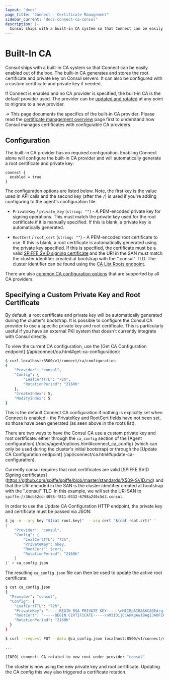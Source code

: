 ```yaml
---
layout: "docs"
page_title: "Connect - Certificate Management"
sidebar_current: "docs-connect-ca-consul"
description: |-
  Consul ships with a built-in CA system so that Connect can be easily enabled out of the box. The built-in CA generates and stores the root certificate and private key on Consul servers. It can also be configured with a custom certificate and private key if needed.
---
```


# Built-In CA

Consul ships with a built-in CA system so that Connect can be
easily enabled out of the box. The built-in CA generates and stores the
root certificate and private key on Consul servers. It can also be
configured with a custom certificate and private key if needed.

If Connect is enabled and no CA provider is specified, the built-in
CA is the default provider used. The provider can be
[updated and rotated](/docs/connect/ca.html#root-certificate-rotation)
at any point to migrate to a new provider.

-> This page documents the specifics of the built-in CA provider.
Please read the [certificate management overview](/docs/connect/ca.html)
page first to understand how Consul manages certificates with configurable
CA providers.

## Configuration

The built-in CA provider has no required configuration. Enabling Connect
alone will configure the built-in CA provider and will automatically generate
a root certificate and private key:

```hcl
connect {
  enabled = true
}
```

The configuration options are listed below. Note, the
first key is the value used in API calls and the second key (after the `/`)
is used if you're adding configuring to the agent's configuration file.

  * `PrivateKey` / `private_key` (`string: ""`) - A PEM-encoded private key
    for signing operations. This must match the private key used for the root
    certificate if it is manually specified. If this is blank, a private key
    is automatically generated.

  * `RootCert` / `root_cert` (`string: ""`) - A PEM-encoded root certificate
    to use. If this is blank, a root certificate is automatically generated
    using the private key specified. If this is specified, the certificate
    must be a valid
    [SPIFFE SVID signing certificate](https://github.com/spiffe/spiffe/blob/master/standards/X509-SVID.md)
    and the URI in the SAN must match the cluster identifier created at
    bootstrap with the ".consul" TLD. The cluster identifier can be found
    using the [CA List Roots endpoint](/api/connect/ca.html#list-ca-root-certificates).

There are also [common CA configuration options](/docs/agent/options.html#common-ca-config-options)
that are supported by all CA providers.

## Specifying a Custom Private Key and Root Certificate

By default, a root certificate and private key will be automatically
generated during the cluster's bootstrap. It is possible to configure
the Consul CA provider to use a specific private key and root certificate.
This is particularly useful if you have an external PKI system that doesn't
currently integrate with Consul directly.

To view the current CA configuration, use the [Get CA Configuration endpoint]
(/api/connect/ca.html#get-ca-configuration):

```bash
$ curl localhost:8500/v1/connect/ca/configuration
{
    "Provider": "consul",
    "Config": {
        "LeafCertTTL": "72h",
        "RotationPeriod": "2160h"
    },
    "CreateIndex": 5,
    "ModifyIndex": 5
}
```

This is the default Connect CA configuration if nothing is explicitly set when
Connect is enabled - the PrivateKey and RootCert fields have not been set, so those have
been generated (as seen above in the roots list).

There are two ways to have the Consul CA use a custom private key and root certificate:
either through the `ca_config` section of the [Agent configuration]
(/docs/agent/options.html#connect_ca_config) (which can only be used during the cluster's
initial bootstrap) or through the [Update CA Configuration endpoint]
(/api/connect/ca.html#update-ca-configuration).

Currently consul requires that root certificates are valid [SPIFFE SVID Signing certificates]
(https://github.com/spiffe/spiffe/blob/master/standards/X509-SVID.md) and that the URI encoded
in the SAN is the cluster identifier created at bootstrap with the ".consul" TLD. In this
example, we will set the URI SAN to `spiffe://36cb52cd-4058-f811-0432-6798a240c5d3.consul`.

In order to use the Update CA Configuration HTTP endpoint, the private key and certificate
must be passed via JSON:

```bash
$ jq -n --arg key "$(cat root.key)"  --arg cert "$(cat root.crt)" '
{
    "Provider": "consul",
    "Config": {
        "LeafCertTTL": "72h",
        "PrivateKey": $key,
        "RootCert": $cert,
        "RotationPeriod": "2160h"
    }
}' > ca_config.json
```

The resulting `ca_config.json` file can then be used to update the active root certificate:

```bash
$ cat ca_config.json
{
  "Provider": "consul",
  "Config": {
    "LeafCertTTL": "72h",
    "PrivateKey": "-----BEGIN RSA PRIVATE KEY-----\nMIIEpAIBAAKCAQEArqiy1c3pbT3cSkjdEM1APALUareU...",
    "RootCert": "-----BEGIN CERTIFICATE-----\nMIIDijCCAnKgAwIBAgIJAOFZ66em1qC7MA0GCSqGSIb3...",
    "RotationPeriod": "2160h"
  }
}

$ curl --request PUT --data @ca_config.json localhost:8500/v1/connect/ca/configuration

...

[INFO] connect: CA rotated to new root under provider "consul"
```

The cluster is now using the new private key and root certificate. Updating the CA config
this way also triggered a certificate rotation.
